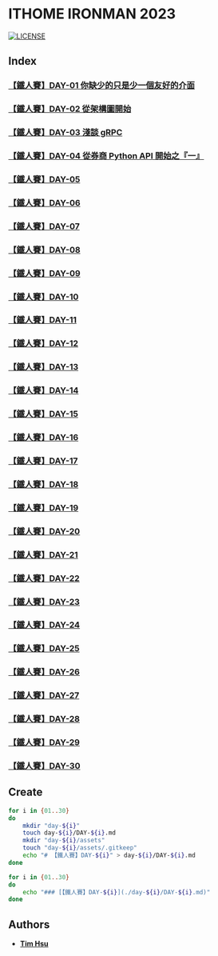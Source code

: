 # ITHOME IRONMAN 2023

[![LICENSE](https://img.shields.io/github/license/Chindada/ithome-ironman-2023?style=for-the-badge)](COPYING)

## Index

### [【鐵人賽】DAY-01 你缺少的只是少一個友好的介面](./day-01/DAY-01.md)

### [【鐵人賽】DAY-02 從架構圖開始](./day-02/DAY-02.md)

### [【鐵人賽】DAY-03 淺談 gRPC](./day-03/DAY-03.md)

### [【鐵人賽】DAY-04 從券商 Python API 開始之『一』](./day-04/DAY-04.md)

### [【鐵人賽】DAY-05](./day-05/DAY-05.md)

### [【鐵人賽】DAY-06](./day-06/DAY-06.md)

### [【鐵人賽】DAY-07](./day-07/DAY-07.md)

### [【鐵人賽】DAY-08](./day-08/DAY-08.md)

### [【鐵人賽】DAY-09](./day-09/DAY-09.md)

### [【鐵人賽】DAY-10](./day-10/DAY-10.md)

### [【鐵人賽】DAY-11](./day-11/DAY-11.md)

### [【鐵人賽】DAY-12](./day-12/DAY-12.md)

### [【鐵人賽】DAY-13](./day-13/DAY-13.md)

### [【鐵人賽】DAY-14](./day-14/DAY-14.md)

### [【鐵人賽】DAY-15](./day-15/DAY-15.md)

### [【鐵人賽】DAY-16](./day-16/DAY-16.md)

### [【鐵人賽】DAY-17](./day-17/DAY-17.md)

### [【鐵人賽】DAY-18](./day-18/DAY-18.md)

### [【鐵人賽】DAY-19](./day-19/DAY-19.md)

### [【鐵人賽】DAY-20](./day-20/DAY-20.md)

### [【鐵人賽】DAY-21](./day-21/DAY-21.md)

### [【鐵人賽】DAY-22](./day-22/DAY-22.md)

### [【鐵人賽】DAY-23](./day-23/DAY-23.md)

### [【鐵人賽】DAY-24](./day-24/DAY-24.md)

### [【鐵人賽】DAY-25](./day-25/DAY-25.md)

### [【鐵人賽】DAY-26](./day-26/DAY-26.md)

### [【鐵人賽】DAY-27](./day-27/DAY-27.md)

### [【鐵人賽】DAY-28](./day-28/DAY-28.md)

### [【鐵人賽】DAY-29](./day-29/DAY-29.md)

### [【鐵人賽】DAY-30](./day-30/DAY-30.md)

## Create

```sh
for i in {01..30}
do
    mkdir "day-${i}"
    touch day-${i}/DAY-${i}.md
    mkdir "day-${i}/assets"
    touch "day-${i}/assets/.gitkeep"
    echo "# 【鐵人賽】DAY-${i}" > day-${i}/DAY-${i}.md
done
```

```sh
for i in {01..30}
do
    echo "### [【鐵人賽】DAY-${i}](./day-${i}/DAY-${i}.md)"
done
```

## Authors

- [**Tim Hsu**](https://github.com/Chindada)
